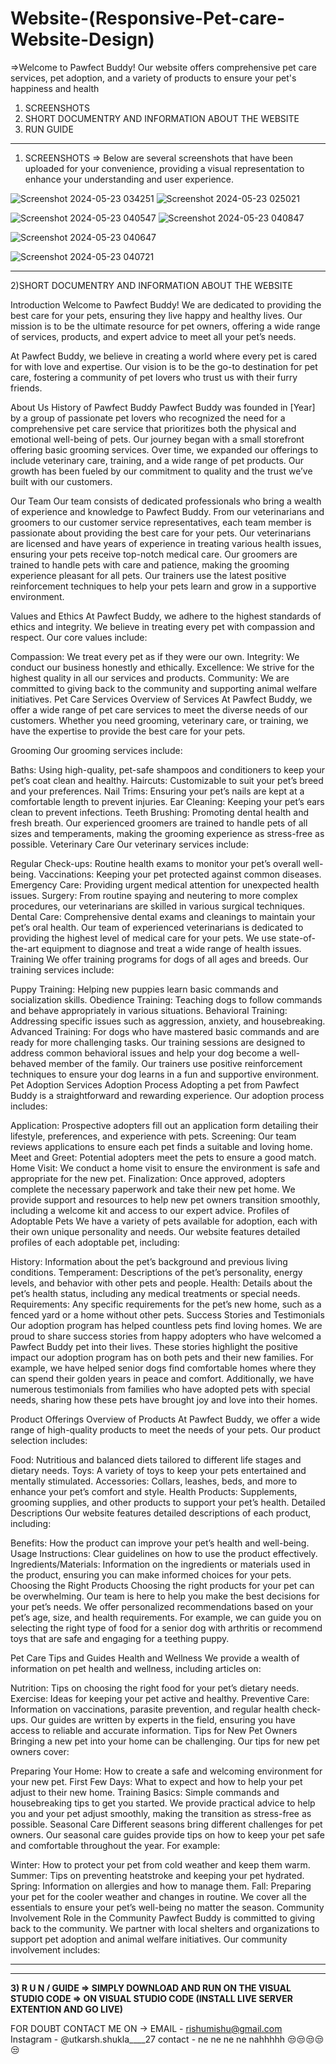 # Website-(Responsive-Pet-care-Website-Design)

=>Welcome to Pawfect Buddy! Our website offers comprehensive pet care services, pet adoption, and a variety of products to ensure your pet's happiness and health

1) SCREENSHOTS
2) SHORT DOCUMENTRY AND INFORMATION ABOUT THE WEBSITE
3) RUN GUIDE
----------------------------------------------------------------------------------------

1) SCREENSHOTS =>
Below are several screenshots that have been uploaded for your convenience, providing a visual representation to enhance your understanding and user experience. 

![Screenshot 2024-05-23 034251](https://github.com/UtkarshShukla20/Website-Responsive-Pet-care-Website-/assets/170364058/8d870102-f698-43bd-ba43-011163175e96)
![Screenshot 2024-05-23 025021](https://github.com/UtkarshShukla20/Website-Responsive-Pet-care-Website-/assets/170364058/7650fbd0-a61a-4831-bd5e-8b44b4cb8dc8)

![Screenshot 2024-05-23 040547](https://github.com/UtkarshShukla20/Website-Responsive-Pet-care-Website-/assets/170364058/40c1263c-efa9-4b7f-9657-a2a9e3b42957)
![Screenshot 2024-05-23 040847](https://github.com/UtkarshShukla20/Website-Responsive-Pet-care-Website-/assets/170364058/61098d26-0b14-49b9-a6f9-5e8963dce642)

![Screenshot 2024-05-23 040647](https://github.com/UtkarshShukla20/Website-Responsive-Pet-care-Website-/assets/170364058/52984183-06ae-4e81-ad0f-db1b77104e8a)


![Screenshot 2024-05-23 040721](https://github.com/UtkarshShukla20/Website-Responsive-Pet-care-Website-/assets/170364058/2487846f-6406-4d6e-b52c-0f7caa447941)









-------

2)SHORT DOCUMENTRY AND INFORMATION ABOUT THE WEBSITE

Introduction
Welcome to Pawfect Buddy! We are dedicated to providing the best care for your pets, ensuring they live happy and healthy lives. Our mission is to be the ultimate resource for pet owners, offering a wide range of services, products, and expert advice to meet all your pet’s needs.

At Pawfect Buddy, we believe in creating a world where every pet is cared for with love and expertise. Our vision is to be the go-to destination for pet care, fostering a community of pet lovers who trust us with their furry friends.

About Us
History of Pawfect Buddy
Pawfect Buddy was founded in [Year] by a group of passionate pet lovers who recognized the need for a comprehensive pet care service that prioritizes both the physical and emotional well-being of pets. Our journey began with a small storefront offering basic grooming services. Over time, we expanded our offerings to include veterinary care, training, and a wide range of pet products. Our growth has been fueled by our commitment to quality and the trust we’ve built with our customers.

Our Team
Our team consists of dedicated professionals who bring a wealth of experience and knowledge to Pawfect Buddy. From our veterinarians and groomers to our customer service representatives, each team member is passionate about providing the best care for your pets. Our veterinarians are licensed and have years of experience in treating various health issues, ensuring your pets receive top-notch medical care. Our groomers are trained to handle pets with care and patience, making the grooming experience pleasant for all pets. Our trainers use the latest positive reinforcement techniques to help your pets learn and grow in a supportive environment.

Values and Ethics
At Pawfect Buddy, we adhere to the highest standards of ethics and integrity. We believe in treating every pet with compassion and respect. Our core values include:

Compassion: We treat every pet as if they were our own.
Integrity: We conduct our business honestly and ethically.
Excellence: We strive for the highest quality in all our services and products.
Community: We are committed to giving back to the community and supporting animal welfare initiatives.
Pet Care Services
Overview of Services
At Pawfect Buddy, we offer a wide range of pet care services to meet the diverse needs of our customers. Whether you need grooming, veterinary care, or training, we have the expertise to provide the best care for your pets.

Grooming
Our grooming services include:

Baths: Using high-quality, pet-safe shampoos and conditioners to keep your pet’s coat clean and healthy.
Haircuts: Customizable to suit your pet’s breed and your preferences.
Nail Trims: Ensuring your pet’s nails are kept at a comfortable length to prevent injuries.
Ear Cleaning: Keeping your pet’s ears clean to prevent infections.
Teeth Brushing: Promoting dental health and fresh breath.
Our experienced groomers are trained to handle pets of all sizes and temperaments, making the grooming experience as stress-free as possible.
Veterinary Care
Our veterinary services include:

Regular Check-ups: Routine health exams to monitor your pet’s overall well-being.
Vaccinations: Keeping your pet protected against common diseases.
Emergency Care: Providing urgent medical attention for unexpected health issues.
Surgery: From routine spaying and neutering to more complex procedures, our veterinarians are skilled in various surgical techniques.
Dental Care: Comprehensive dental exams and cleanings to maintain your pet’s oral health.
Our team of experienced veterinarians is dedicated to providing the highest level of medical care for your pets. We use state-of-the-art equipment to diagnose and treat a wide range of health issues.
Training
We offer training programs for dogs of all ages and breeds. Our training services include:

Puppy Training: Helping new puppies learn basic commands and socialization skills.
Obedience Training: Teaching dogs to follow commands and behave appropriately in various situations.
Behavioral Training: Addressing specific issues such as aggression, anxiety, and housebreaking.
Advanced Training: For dogs who have mastered basic commands and are ready for more challenging tasks.
Our training sessions are designed to address common behavioral issues and help your dog become a well-behaved member of the family. Our trainers use positive reinforcement techniques to ensure your dog learns in a fun and supportive environment.
Pet Adoption Services
Adoption Process
Adopting a pet from Pawfect Buddy is a straightforward and rewarding experience. Our adoption process includes:

Application: Prospective adopters fill out an application form detailing their lifestyle, preferences, and experience with pets.
Screening: Our team reviews applications to ensure each pet finds a suitable and loving home.
Meet and Greet: Potential adopters meet the pets to ensure a good match.
Home Visit: We conduct a home visit to ensure the environment is safe and appropriate for the new pet.
Finalization: Once approved, adopters complete the necessary paperwork and take their new pet home.
We provide support and resources to help new pet owners transition smoothly, including a welcome kit and access to our expert advice.
Profiles of Adoptable Pets
We have a variety of pets available for adoption, each with their own unique personality and needs. Our website features detailed profiles of each adoptable pet, including:

History: Information about the pet’s background and previous living conditions.
Temperament: Descriptions of the pet’s personality, energy levels, and behavior with other pets and people.
Health: Details about the pet’s health status, including any medical treatments or special needs.
Requirements: Any specific requirements for the pet’s new home, such as a fenced yard or a home without other pets.
Success Stories and Testimonials
Our adoption program has helped countless pets find loving homes. We are proud to share success stories from happy adopters who have welcomed a Pawfect Buddy pet into their lives. These stories highlight the positive impact our adoption program has on both pets and their new families. For example, we have helped senior dogs find comfortable homes where they can spend their golden years in peace and comfort. Additionally, we have numerous testimonials from families who have adopted pets with special needs, sharing how these pets have brought joy and love into their homes.

Product Offerings
Overview of Products
At Pawfect Buddy, we offer a wide range of high-quality products to meet the needs of your pets. Our product selection includes:

Food: Nutritious and balanced diets tailored to different life stages and dietary needs.
Toys: A variety of toys to keep your pets entertained and mentally stimulated.
Accessories: Collars, leashes, beds, and more to enhance your pet’s comfort and style.
Health Products: Supplements, grooming supplies, and other products to support your pet’s health.
Detailed Descriptions
Our website features detailed descriptions of each product, including:

Benefits: How the product can improve your pet’s health and well-being.
Usage Instructions: Clear guidelines on how to use the product effectively.
Ingredients/Materials: Information on the ingredients or materials used in the product, ensuring you can make informed choices for your pets.
Choosing the Right Products
Choosing the right products for your pet can be overwhelming. Our team is here to help you make the best decisions for your pet’s needs. We offer personalized recommendations based on your pet’s age, size, and health requirements. For example, we can guide you on selecting the right type of food for a senior dog with arthritis or recommend toys that are safe and engaging for a teething puppy.

Pet Care Tips and Guides
Health and Wellness
We provide a wealth of information on pet health and wellness, including articles on:

Nutrition: Tips on choosing the right food for your pet’s dietary needs.
Exercise: Ideas for keeping your pet active and healthy.
Preventive Care: Information on vaccinations, parasite prevention, and regular health check-ups.
Our guides are written by experts in the field, ensuring you have access to reliable and accurate information.
Tips for New Pet Owners
Bringing a new pet into your home can be challenging. Our tips for new pet owners cover:

Preparing Your Home: How to create a safe and welcoming environment for your new pet.
First Few Days: What to expect and how to help your pet adjust to their new home.
Training Basics: Simple commands and housebreaking tips to get you started.
We provide practical advice to help you and your pet adjust smoothly, making the transition as stress-free as possible.
Seasonal Care
Different seasons bring different challenges for pet owners. Our seasonal care guides provide tips on how to keep your pet safe and comfortable throughout the year. For example:

Winter: How to protect your pet from cold weather and keep them warm.
Summer: Tips on preventing heatstroke and keeping your pet hydrated.
Spring: Information on allergies and how to manage them.
Fall: Preparing your pet for the cooler weather and changes in routine.
We cover all the essentials to ensure your pet’s well-being no matter the season.
Community Involvement
Role in the Community
Pawfect Buddy is committed to giving back to the community. We partner with local shelters and organizations to support pet adoption and animal welfare initiatives. Our community involvement includes:

---
---
**3) R
   U
   N   /   GUIDE
   => SIMPLY DOWNLOAD AND RUN ON THE VISUAL STUDIO CODE
   => ON VISUAL STUDIO CODE (INSTALL LIVE SERVER EXTENTION AND GO LIVE)**
 
FOR DOUBT CONTACT ME ON ->
EMAIL - rishumishu@gmail.com
Instagram - @utkarsh.shukla____27
contact - ne ne ne ne nahhhhh 😒😒😒😒😒
